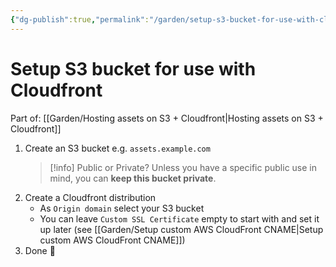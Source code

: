 ```yaml
---
{"dg-publish":true,"permalink":"/garden/setup-s3-bucket-for-use-with-cloudfront/","tags":["aws","how-to"],"created":"2024-03-05T14:56:41.817+01:00","updated":"2024-08-09T13:33:07.150+02:00"}
---
```


# Setup S3 bucket for use with Cloudfront

Part of: [[Garden/Hosting assets on S3 + Cloudfront\|Hosting assets on S3 + Cloudfront]]

1. Create an S3 bucket
	e.g. `assets.example.com`
   > [!info] Public or Private?
     > Unless you have a specific public use in mind, you can **keep this bucket private**.
2. Create a Cloudfront distribution
	* As `Origin domain` select your S3 bucket
	* You can leave `Custom SSL Certificate` empty to start with and set it up later (see [[Garden/Setup custom AWS CloudFront CNAME\|Setup custom AWS CloudFront CNAME]])
3. Done 🍰